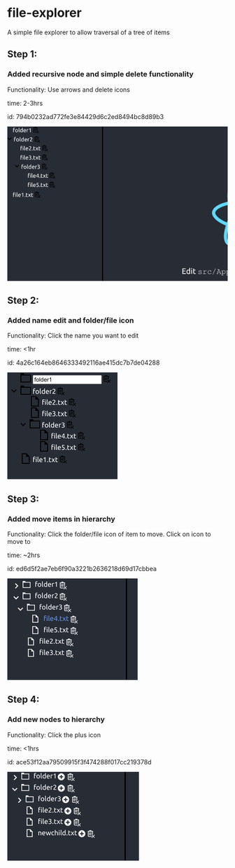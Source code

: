 # file-explorer
A simple file explorer to allow traversal of a tree of items


## Step 1:
### Added recursive node and simple delete functionality

Functionality: Use arrows and delete icons

time: 2-3hrs

id: 794b0232ad772fe3e84429d6c2ed8494bc8d89b3


![Image of file manager](https://github.com/michael-whelan/file-explorer/blob/master/screen1.png)


## Step 2:
### Added name edit and folder/file icon 

Functionality: Click the name you want to edit

time: <1hr

id: 4a26c164eb8646333492116ae415dc7b7de04288


![Image of file manager](https://github.com/michael-whelan/file-explorer/blob/master/screen2.png)


## Step 3:
### Added move items in hierarchy

Functionality: Click the folder/file icon of item to move. Click on icon to move to

time: ~2hrs

id: ed6d5f2ae7eb6f90a3221b2636218d69d17cbbea


![Image of file manager](https://github.com/michael-whelan/file-explorer/blob/master/screen3.png)

## Step 4:
### Add new nodes to hierarchy

Functionality: Click the plus icon

time: <1hrs

id: ace53f12aa79509915f3f474288f017cc219378d 


![Image of file manager](https://github.com/michael-whelan/file-explorer/blob/master/screen4.png)

